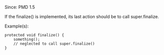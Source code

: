 Since: PMD 1.5

If the finalize() is implemented, its last action should be to call super.finalize.

Example(s):
```
protected void finalize() {
    something();
    // neglected to call super.finalize()
}
```
